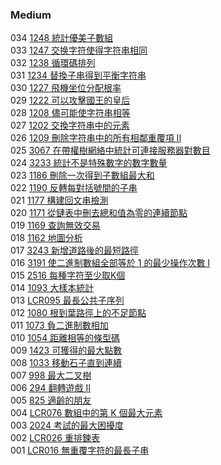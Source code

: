 ### Medium

034 [1248 統計優美子數組](./Medium/1248.md)  
033 [1247 交换字符使得字符串相同](./Medium/1247.md)  
032 [1238 循環碼排列](./Medium/1238.md)  
031 [1234 替換子串得到平衡字符串](./Medium/1234.md)  
030 [1227 飛機坐位分配根率](./Medium/1227.md)  
029 [1222 可以攻擊國王的皇后](./Medium/1222.md)  
028 [1208 儘可能使字符串相等](./Medium/1208.md)  
027 [1202 交換字符串中的元素](./Medium/1202.md)  
026 [1209 刪除字符串中的所有相鄰重覆項 II](./Medium/1209.md)  
025 [3067 在帶權樹網絡中統計可連接服務器對數目](./Medium/3067.md)  
024 [3233 統計不是特殊數字的數字數量](./Medium/3233.md)  
023 [1186 刪除一次得到子數組最大和](./Medium/1186.md)  
022 [1190 反轉每對括號間的子串](./Medium/1190.md)  
021 [1177 構建回文串檢測](./Medium/1177.md)  
020 [1171 從鏈表中刪去總和值為零的連續節點](./Medium/1171.md)  
019 [1169 查詢無效交易](./Medium/1169.md)  
018 [1162 地圖分析](./Medium/1162.md)  
017 [3243 新增道路後的最短路徑](./Medium/3243.md)  
016 [3191 使二進制數組全部等於 1 的最少操作次數 I](./Medium/3191.md)  
015 [2516 每種字符至少取K個](./Medium/2516.md)  
014 [1093 大樣本統計](./Medium/1093.md)  
013 [LCR095 最長公共子序列](./Medium/LCR095.md)  
012 [1080 根到葉路徑上的不足節點](./Medium/1080.md)  
011 [1073 負二進制數相加](./Medium/1073.md)  
010 [1054 距離相等的條型碼](./Medium/1054.md)  
009 [1423 可獲得的最大點數](./Medium/1423.md)  
008 [1033 移動石子直到連續](./Medium/1033.md)  
007 [998 最大二叉樹](./Medium/998.md)  
006 [294 翻轉遊戲 II](./Medium/294.md)  
005 [825 適齡的朋友](./Medium/825.md)  
004 [LCR076 數組中的第 K 個最大元素](./Medium/LCR076.md)  
003 [2024 考試的最大困擾度](./Medium/2024.md)  
002 [LCR026 重排鍊表](./Medium/LCR026.md)   
001 [LCR016 無重覆字符的最長子串](./Medium/LCR016.md)   